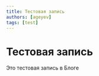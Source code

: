 ```yaml
---
title: Тестовая запись 
authors: [ageyev]
tags: [test]
---
```


# Тестовая запись 

Это тестовая запись в Блоге  